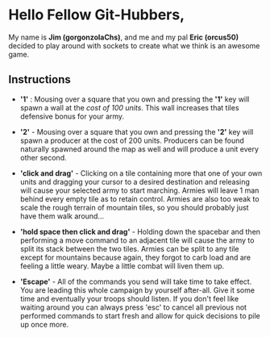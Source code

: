 
# Hello Fellow Git-Hubbers,

My name is **Jim (gorgonzolaChs)**, and me and my pal **Eric (orcus50)** decided to play around with sockets to create what we think is an awesome game.  

## Instructions

 - **'1'**  :  Mousing over a square that you own and pressing the **'1'** key will spawn a wall at the *cost of 100 units*. This wall increases that tiles defensive bonus for your army.
 
 - **'2'** - Mousing over a square that you own and pressing the **'2'** key will spawn a producer at the cost of 200 units.  Producers can be found naturally spawned around the map as well and will produce a unit every other second.
 
 - **'click and drag'** - Clicking on a tile containing more that one of your own units and dragging your cursor to a desired destination and releasing will cause your selected army to start marching.  Armies will leave 1 man behind every empty tile as to retain control. Armies are also too weak to scale the rough terrain of mountain tiles, so you should probably just have them walk around...
 
 - **'hold space then click and drag'** - Holding down the spacebar and then performing a move command to an adjacent tile will cause the army to split its stack between the two tiles.  Armies can be split to any tile except for mountains because again, they forgot to carb load and are feeling a little weary. Maybe a little combat will liven them up.
 
 - **'Escape'** - All of the commands you send will take time to take effect. You are leading this whole campaign by yourself after-all. Give it some time and eventually your troops should listen.  If you don't feel like waiting around you can always press 'esc' to cancel all previous not performed commands to start fresh and allow for quick decisions to pile up once more.
